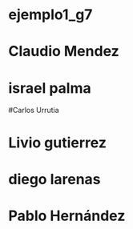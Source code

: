 # ejemplo1_g7
# Claudio Mendez

# israel palma
#Carlos Urrutia
# Livio gutierrez
# diego larenas








# Pablo Hernández